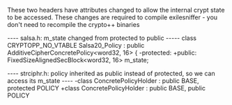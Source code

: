 These two headers have attributes changed to allow the internal crypt state to be accessed.
These changes are required to compile exilesniffer - you don't need to recompile the crypto++ binaries 

---- salsa.h: m_state changed from protected to public -----
class CRYPTOPP_NO_VTABLE Salsa20_Policy : public AdditiveCipherConcretePolicy<word32, 16>
{
-protected:
+public: 
	FixedSizeAlignedSecBlock<word32, 16> m_state;
	
	
---- strciphr.h: policy inherited as public instead of protected, so we can access its m_state ----
-class ConcretePolicyHolder : public BASE, protected POLICY 
+class ConcretePolicyHolder : public BASE, public POLICY 